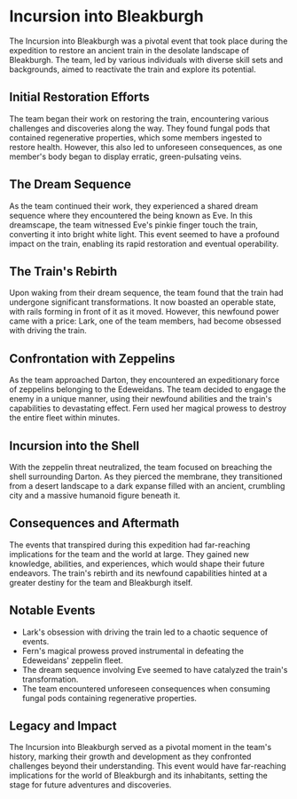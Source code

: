 **Incursion into Bleakburgh**
==========================

The Incursion into Bleakburgh was a pivotal event that took place during the expedition to restore an ancient train in the desolate landscape of Bleakburgh. The team, led by various individuals with diverse skill sets and backgrounds, aimed to reactivate the train and explore its potential.

**Initial Restoration Efforts**
-----------------------------

The team began their work on restoring the train, encountering various challenges and discoveries along the way. They found fungal pods that contained regenerative properties, which some members ingested to restore health. However, this also led to unforeseen consequences, as one member's body began to display erratic, green-pulsating veins.

**The Dream Sequence**
----------------------

As the team continued their work, they experienced a shared dream sequence where they encountered the being known as Eve. In this dreamscape, the team witnessed Eve's pinkie finger touch the train, converting it into bright white light. This event seemed to have a profound impact on the train, enabling its rapid restoration and eventual operability.

**The Train's Rebirth**
---------------------

Upon waking from their dream sequence, the team found that the train had undergone significant transformations. It now boasted an operable state, with rails forming in front of it as it moved. However, this newfound power came with a price: Lark, one of the team members, had become obsessed with driving the train.

**Confrontation with Zeppelins**
-----------------------------

As the team approached Darton, they encountered an expeditionary force of zeppelins belonging to the Edeweidans. The team decided to engage the enemy in a unique manner, using their newfound abilities and the train's capabilities to devastating effect. Fern used her magical prowess to destroy the entire fleet within minutes.

**Incursion into the Shell**
---------------------------

With the zeppelin threat neutralized, the team focused on breaching the shell surrounding Darton. As they pierced the membrane, they transitioned from a desert landscape to a dark expanse filled with an ancient, crumbling city and a massive humanoid figure beneath it.

**Consequences and Aftermath**
------------------------------

The events that transpired during this expedition had far-reaching implications for the team and the world at large. They gained new knowledge, abilities, and experiences, which would shape their future endeavors. The train's rebirth and its newfound capabilities hinted at a greater destiny for the team and Bleakburgh itself.

**Notable Events**
------------------

*   Lark's obsession with driving the train led to a chaotic sequence of events.
*   Fern's magical prowess proved instrumental in defeating the Edeweidans' zeppelin fleet.
*   The dream sequence involving Eve seemed to have catalyzed the train's transformation.
*   The team encountered unforeseen consequences when consuming fungal pods containing regenerative properties.

**Legacy and Impact**
---------------------

The Incursion into Bleakburgh served as a pivotal moment in the team's history, marking their growth and development as they confronted challenges beyond their understanding. This event would have far-reaching implications for the world of Bleakburgh and its inhabitants, setting the stage for future adventures and discoveries.


